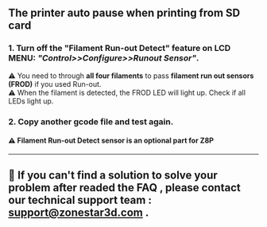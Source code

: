 ## The printer auto pause when printing from SD card
### 1. Turn off the "Filament Run-out Detect" feature on LCD MENU: ***"Control>>Configure>>Runout Sensor"***. 
:warning: You need to through **all four filaments** to pass **filament run out sensors (FROD)** if you used Run-out.   
:warning: When the filament is detected, the FROD LED will light up. Check if all LEDs light up. 
### 2. Copy another gcode file and test again.
#### :warning: Filament Run-out Detect sensor is an optional part for Z8P

--------
## :email: If you can't find a solution to solve your problem after readed the FAQ , please contact our technical support team : support@zonestar3d.com .